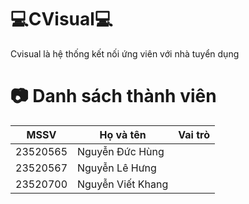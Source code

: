 # 💻CVisual💻
Cvisual là hệ thống kết nối ứng viên với nhà tuyển dụng

# 📷 Danh sách thành viên
| MSSV | Họ và tên | Vai trò |
|-------|-------|-------|
| 23520565 | Nguyễn Đức Hùng | |
| 23520567 | Nguyễn Lê Hưng |  |
| 23520700 | Nguyễn Viết Khang |  |

